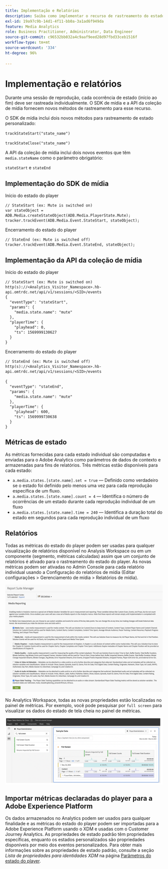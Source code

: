 ```yaml
---
title: Implementação e Relatórios
description: Saiba como implementar o recurso de rastreamento do estado do player, incluindo .
exl-id: 19a97c9b-14d1-4f11-bb0a-3a1ad6f949da
feature: Media Analytics
role: Business Practitioner, Administrator, Data Engineer
source-git-commit: c96532bb032a4c9aaf9eed28d97fbd33ceb1516f
workflow-type: tm+mt
source-wordcount: '334'
ht-degree: 96%

---
```


# Implementação e relatórios

Durante uma sessão de reprodução, cada ocorrência de estado (início ao fim) deve ser rastreada individualmente. O SDK de mídia e a API da coleção de mídia fornecem novos métodos de rastreamento para esse recurso.

O SDK de mídia inclui dois novos métodos para rastreamento de estado personalizado:

`trackStateStart("state_name")`

`trackStateClose("state_name")`


A API da coleção de mídia inclui dois novos eventos que têm `media.stateName` como o parâmetro obrigatório:

`stateStart` e `stateEnd`

## Implementação do SDK de mídia

Início do estado do player

```
// StateStart (ex: Mute is switched on)
var stateObject = ADB.Media.createStateObject(ADB.Media.PlayerState.Mute);
tracker.trackEvent(ADB.Media.Event.StateStart, stateObject);
```

Encerramento do estado do player

```
// StateEnd (ex: Mute is switched off)
tracker.trackEvent(ADB.Media.Event.StateEnd, stateObject);
```


## Implementação da API da coleção de mídia

Início do estado do player

```
// StateStart (ex: Mute is switched on)
http(s)://<Analytics_Visitor_Namespace>.hb-api.omtrdc.net/api/v1/sessions/<SID>/events
{
  "eventType": "stateStart",
  "params": {
    "media.state.name": "mute"
  },
  "playerTime": {
    "playhead": 0,
    "ts": 1569999130627
  }
}
```

Encerramento do estado do player

```
// StateEnd (ex: Mute is switched off)
http(s)://<Analytics_Visitor_Namespace>.hb-api.omtrdc.net/api/v1/sessions/<SID>/events

{
  "eventType": "stateEnd",
  "params": {
    "media.state.name": "mute"
  },
  "playerTime": {
    "playhead": 600,
    "ts": 1569999730638
  }
}
```

## Métricas de estado

As métricas fornecidas para cada estado individual são computadas e enviadas para o Adobe Analytics como parâmetros de dados de contexto e armazenadas para fins de relatórios. Três métricas estão disponíveis para cada estado:

* `a.media.states.[state.name].set = true` — Definido como verdadeiro se o estado foi definido pelo menos uma vez para cada reprodução específica de um fluxo.
* `a.media.states.[state.name].count = 4` — Identifica o número de ocorrências de um estado durante cada reprodução individual de um fluxo
* `a.media.states.[state.name].time = 240` — Identifica a duração total do estado em segundos para cada reprodução individual de um fluxo

## Relatórios

Todas as métricas do estado do player podem ser usadas para qualquer visualização de relatórios disponível no Analysis Workspace ou em um componente (segmento, métricas calculadas) assim que um conjunto de relatórios é ativado para o rastreamento do estado do player. As novas métricas podem ser ativadas no Admin Console para cada relatório individual usando a Configuração do relatórios de mídia (Editar configurações > Gerenciamento de mídia > Relatórios de mídia).

![](assets/report-setup.png)

No Analytics Workspace, todas as novas propriedades estão localizadas no painel de métricas. Por exemplo, você pode pesquisar por `full screen` para visualizar os dados do estado de tela cheia no painel de métricas.

![](assets/full-screen-report.png)

## Importar métricas declaradas do player para a Adobe Experience Platform

Os dados armazenados no Analytics podem ser usados para qualquer finalidade e as métricas do estado do player podem ser importadas para a Adobe Experience Platform usando o XDM e usadas com o Customer Journey Analytics. As propriedades de estado padrão têm propriedades específicas, enquanto os estados personalizados são propriedades disponíveis por meio dos eventos personalizados. Para obter mais informações sobre as propriedades de estado padrão, consulte a seção *Lista de propriedades para identidades XDM* na página [Parâmetros do estado do player](/help/metrics-and-metadata/player-state-parameters.md).
